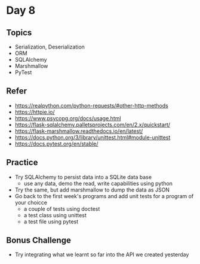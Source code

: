 # Day 8

## Topics

  - Serialization, Deserialization
  - ORM
  - SQLAlchemy
  - Marshmallow
  - PyTest

## Refer

  - https://realpython.com/python-requests/#other-http-methods
  - https://httpie.io/
  - https://www.psycopg.org/docs/usage.html
  - https://flask-sqlalchemy.palletsprojects.com/en/2.x/quickstart/
  - https://flask-marshmallow.readthedocs.io/en/latest/
  - https://docs.python.org/3/library/unittest.html#module-unittest
  - https://docs.pytest.org/en/stable/

## Practice

  - Try SQLAlchemy to persist data into a SQLite data base
    - use any data, demo the read, write capabilities using python
  - Try the same, but add marshmallow to dump the data as JSON
  - Go back to the first week's programs and add unit tests for a program of your choicce
    - a couple of tests using doctest
    - a test class using unittest
    - a test file using pytest

## Bonus Challenge

  - Try integrating what we learnt so far into the API we created yesterday
